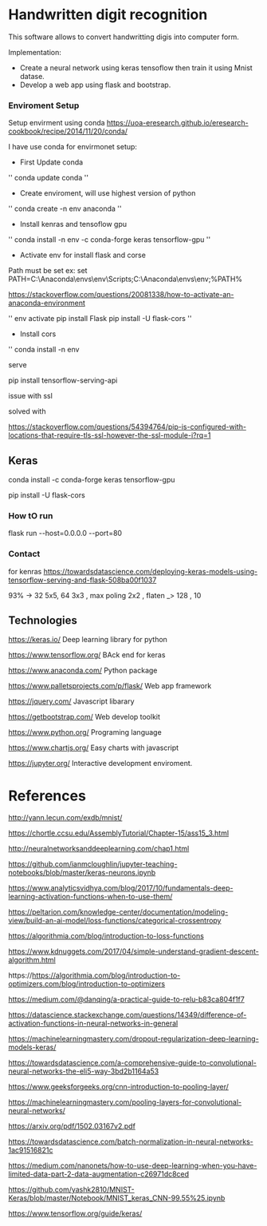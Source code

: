 # Handwritten digit recognition

This software allows to convert handwritting digis into computer form. 

Implementation:

- Create a neural network using keras tensoflow then train it using Mnist datase.
- Develop a web app using flask and bootstrap.

### Enviroment Setup

Setup envirment using conda
https://uoa-eresearch.github.io/eresearch-cookbook/recipe/2014/11/20/conda/

I have use conda for envirmonet setup:

* First Update conda

'' 
conda update conda
''

* Create enviroment, will use highest version of python

''
conda create -n env  anaconda
''

* Install kenras and tensoflow gpu

''
conda install -n env -c conda-forge keras tensorflow-gpu
''

* Activate env for install flask and corse

Path must be set ex: set PATH=C:\Anaconda\envs\env\Scripts;C:\Anaconda\envs\env;%PATH%

https://stackoverflow.com/questions/20081338/how-to-activate-an-anaconda-environment

''
env activate
pip install Flask
pip install -U flask-cors
''

* Install cors

''
conda install -n env 


serve

pip install tensorflow-serving-api


issue  with ssl

solved with 

https://stackoverflow.com/questions/54394764/pip-is-configured-with-locations-that-require-tls-ssl-however-the-ssl-module-i?rq=1

## Keras

conda install -c conda-forge keras tensorflow-gpu

pip install -U flask-cors

### How tO run

flask run --host=0.0.0.0 --port=80
### Contact


for kenras 
https://towardsdatascience.com/deploying-keras-models-using-tensorflow-serving-and-flask-508ba00f1037

93% -> 32 5x5, 64 3x3 , max poling 2x2 , flaten _> 128 , 10

## Technologies

https://keras.io/  Deep learning library for python

https://www.tensorflow.org/ BAck end for keras

https://www.anaconda.com/ Python package

https://www.palletsprojects.com/p/flask/ Web app framework

https://jquery.com/ Javascript libarary

https://getbootstrap.com/ Web develop toolkit

https://www.python.org/ Programing language

https://www.chartjs.org/ Easy charts with javascript


https://jupyter.org/ Interactive development enviroment.

# References

http://yann.lecun.com/exdb/mnist/

https://chortle.ccsu.edu/AssemblyTutorial/Chapter-15/ass15_3.html

http://neuralnetworksanddeeplearning.com/chap1.html

https://github.com/ianmcloughlin/jupyter-teaching-notebooks/blob/master/keras-neurons.ipynb

https://www.analyticsvidhya.com/blog/2017/10/fundamentals-deep-learning-activation-functions-when-to-use-them/

https://peltarion.com/knowledge-center/documentation/modeling-view/build-an-ai-model/loss-functions/categorical-crossentropy

https://algorithmia.com/blog/introduction-to-loss-functions

https://www.kdnuggets.com/2017/04/simple-understand-gradient-descent-algorithm.html

https://https://algorithmia.com/blog/introduction-to-optimizers.com/blog/introduction-to-optimizers

https://medium.com/@danqing/a-practical-guide-to-relu-b83ca804f1f7

https://datascience.stackexchange.com/questions/14349/difference-of-activation-functions-in-neural-networks-in-general

https://machinelearningmastery.com/dropout-regularization-deep-learning-models-keras/

https://towardsdatascience.com/a-comprehensive-guide-to-convolutional-neural-networks-the-eli5-way-3bd2b1164a53

https://www.geeksforgeeks.org/cnn-introduction-to-pooling-layer/

https://machinelearningmastery.com/pooling-layers-for-convolutional-neural-networks/

https://arxiv.org/pdf/1502.03167v2.pdf

https://towardsdatascience.com/batch-normalization-in-neural-networks-1ac91516821c

https://medium.com/nanonets/how-to-use-deep-learning-when-you-have-limited-data-part-2-data-augmentation-c26971dc8ced

 https://github.com/yashk2810/MNIST-Keras/blob/master/Notebook/MNIST_keras_CNN-99.55%25.ipynb

 https://www.tensorflow.org/guide/keras/








